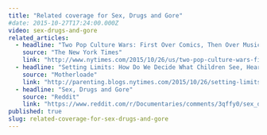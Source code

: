 ```yaml
---
title: "Related coverage for Sex, Drugs and Gore"
#date: 2015-10-27T17:24:00.000Z
video: sex-drugs-and-gore
related_articles:
  - headline: "Two Pop Culture Wars: First Over Comics, Then Over Music"
    source: "The New York Times"
    link: "http://www.nytimes.com/2015/10/26/us/two-pop-culture-wars-first-over-comics-then-over-music.html"
  - headline: "Setting Limits: How Do We Decide What Children See, Hear, Read and Play?"
    source: "Motherloade"
    link: "http://parenting.blogs.nytimes.com/2015/10/26/setting-limits-how-do-we-decide-what-children-see-hear-read-and-play/?_r=0"
  - headline: "Sex, Drugs and Gore"
    source: "Reddit"
    link: "https://www.reddit.com/r/Documentaries/comments/3qffy0/sex_drugs_and_gore_2015_offended_by_lyrics_they/"
published: true
slug: related-coverage-for-sex-drugs-and-gore
---
```


